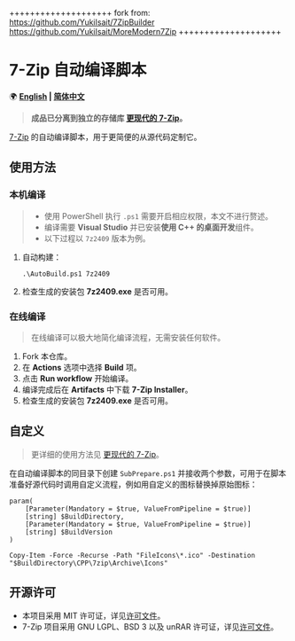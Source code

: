 ++++++++++++++++++++
fork from:
https://github.com/YukiIsait/7ZipBuilder
https://github.com/YukiIsait/MoreModern7Zip
++++++++++++++++++++
# 7-Zip 自动编译脚本

🌍 **[English](README-EN.md) | [简体中文](README.md)**

> **成品已分离到独立的存储库 [更现代的 7-Zip](https://github.com/YukiIsait/MoreModern7Zip)。**

[7-Zip](https://www.7-zip.org/) 的自动编译脚本，用于更简便的从源代码定制它。

## 使用方法

### 本机编译

> - 使用 PowerShell 执行 `.ps1` 需要开启相应权限，本文不进行赘述。
> - 编译需要 **Visual Studio** 并已安装**使用 C++ 的桌面开发**组件。
> - 以下过程以 `7z2409` 版本为例。

1. 自动构建：

    ```pwsh
    .\AutoBuild.ps1 7z2409
    ```

2. 检查生成的安装包 **7z2409.exe** 是否可用。

### 在线编译

> 在线编译可以极大地简化编译流程，无需安装任何软件。

1. Fork 本仓库。
2. 在 **Actions** 选项中选择 **Build** 项。
3. 点击 **Run workflow** 开始编译。
4. 编译完成后在 **Artifacts** 中下载 **7-Zip Installer**。
5. 检查生成的安装包 **7z2409.exe** 是否可用。

## 自定义

> 更详细的使用方法见 [更现代的 7-Zip](https://github.com/YukiIsait/MoreModern7Zip)。

在自动编译脚本的同目录下创建 `SubPrepare.ps1` 并接收两个参数，可用于在脚本准备好源代码时调用自定义流程，例如用自定义的图标替换掉原始图标：

```pwsh
param(
    [Parameter(Mandatory = $true, ValueFromPipeline = $true)]
    [string] $BuildDirectory,
    [Parameter(Mandatory = $true, ValueFromPipeline = $true)]
    [string] $BuildVersion
)

Copy-Item -Force -Recurse -Path "FileIcons\*.ico" -Destination "$BuildDirectory\CPP\7zip\Archive\Icons"
```

## 开源许可

- 本项目采用 MIT 许可证，详见[许可文件](LICENSE.md)。
- 7-Zip 项目采用 GNU LGPL、BSD 3 以及 unRAR 许可证，详见[许可文件](https://www.7-zip.org/license.txt)。
